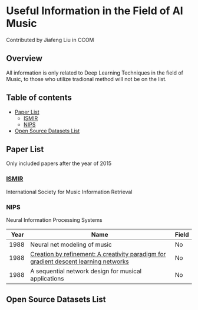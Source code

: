 # Useful Information in the Field of AI Music

Contributed by Jiafeng Liu in CCOM

## Overview

All information is only related to Deep Learning Techniques in the field of Music, to those who utilize tradional method will not be on the list.

## Table of contents

- [Paper List](#paper-list)
	- [ISMIR](#ismir)
	- [NIPS](#nips)
- [Open Source Datasets List](#open-source-datasets-list)


## Paper List
Only included papers after the year of 2015


### [ISMIR](ISMIR.md)
International Society for Music Information Retrieval


### NIPS
Neural Information Processing Systems

| Year |  Name | Field |
|------|-------------------------------|------|
| 1988 | Neural net modeling of music | No |
| 1988 | [Creation by refinement: A creativity paradigm for gradient descent learning networks](http://ieeexplore.ieee.org/stamp/stamp.jsp?arnumber=23933) | No |
| 1988 | A sequential network design for musical applications | No |



## Open Source Datasets List
